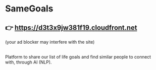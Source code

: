 # SameGoals
## 👉 https://d3t3x9jw381f19.cloudfront.net   
(your ad blocker may interfere with the site)

<br>
 Platform to share our list of life goals and find similar people to connect with, through AI (NLP).

 
